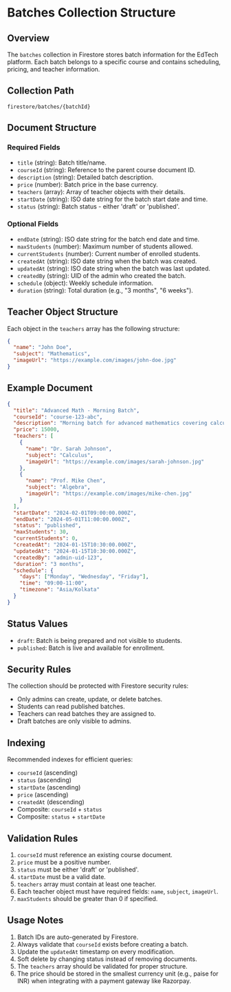 # Batches Collection Structure

## Overview
The `batches` collection in Firestore stores batch information for the EdTech platform. Each batch belongs to a specific course and contains scheduling, pricing, and teacher information.

## Collection Path
```
firestore/batches/{batchId}
```

## Document Structure

### Required Fields
- `title` (string): Batch title/name.
- `courseId` (string): Reference to the parent course document ID.
- `description` (string): Detailed batch description.
- `price` (number): Batch price in the base currency.
- `teachers` (array): Array of teacher objects with their details.
- `startDate` (string): ISO date string for the batch start date and time.
- `status` (string): Batch status - either 'draft' or 'published'.

### Optional Fields
- `endDate` (string): ISO date string for the batch end date and time.
- `maxStudents` (number): Maximum number of students allowed.
- `currentStudents` (number): Current number of enrolled students.
- `createdAt` (string): ISO date string when the batch was created.
- `updatedAt` (string): ISO date string when the batch was last updated.
- `createdBy` (string): UID of the admin who created the batch.
- `schedule` (object): Weekly schedule information.
- `duration` (string): Total duration (e.g., "3 months", "6 weeks").

## Teacher Object Structure
Each object in the `teachers` array has the following structure:
```json
{
  "name": "John Doe",
  "subject": "Mathematics",
  "imageUrl": "https://example.com/images/john-doe.jpg"
}
```

## Example Document
```json
{
  "title": "Advanced Math - Morning Batch",
  "courseId": "course-123-abc",
  "description": "Morning batch for advanced mathematics covering calculus and algebra",
  "price": 15000,
  "teachers": [
    {
      "name": "Dr. Sarah Johnson",
      "subject": "Calculus",
      "imageUrl": "https://example.com/images/sarah-johnson.jpg"
    },
    {
      "name": "Prof. Mike Chen",
      "subject": "Algebra",
      "imageUrl": "https://example.com/images/mike-chen.jpg"
    }
  ],
  "startDate": "2024-02-01T09:00:00.000Z",
  "endDate": "2024-05-01T11:00:00.000Z",
  "status": "published",
  "maxStudents": 30,
  "currentStudents": 0,
  "createdAt": "2024-01-15T10:30:00.000Z",
  "updatedAt": "2024-01-15T10:30:00.000Z",
  "createdBy": "admin-uid-123",
  "duration": "3 months",
  "schedule": {
    "days": ["Monday", "Wednesday", "Friday"],
    "time": "09:00-11:00",
    "timezone": "Asia/Kolkata"
  }
}
```

## Status Values
- `draft`: Batch is being prepared and not visible to students.
- `published`: Batch is live and available for enrollment.

## Security Rules
The collection should be protected with Firestore security rules:
- Only admins can create, update, or delete batches.
- Students can read published batches.
- Teachers can read batches they are assigned to.
- Draft batches are only visible to admins.

## Indexing
Recommended indexes for efficient queries:
- `courseId` (ascending)
- `status` (ascending)
- `startDate` (ascending)
- `price` (ascending)
- `createdAt` (descending)
- Composite: `courseId` + `status`
- Composite: `status` + `startDate`

## Validation Rules
1. `courseId` must reference an existing course document.
2. `price` must be a positive number.
3. `status` must be either 'draft' or 'published'.
4. `startDate` must be a valid date.
5. `teachers` array must contain at least one teacher.
6. Each teacher object must have required fields: `name`, `subject`, `imageUrl`.
7. `maxStudents` should be greater than 0 if specified.

## Usage Notes
1. Batch IDs are auto-generated by Firestore.
2. Always validate that `courseId` exists before creating a batch.
3. Update the `updatedAt` timestamp on every modification.
4. Soft delete by changing status instead of removing documents.
5. The `teachers` array should be validated for proper structure.
6. The price should be stored in the smallest currency unit (e.g., paise for INR) when integrating with a payment gateway like Razorpay.
